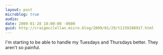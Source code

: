 ```yaml
---
layout: post
microblog: true
audio: 
date: 2009-01-28 18:00:00 -0600
guid: http://craigmcclellan.micro.blog/2009/01/29/t1159288917.html
---
```

I'm starting to be able to handle my Tuesdays and Thursdays better.  They aren't so painful.
